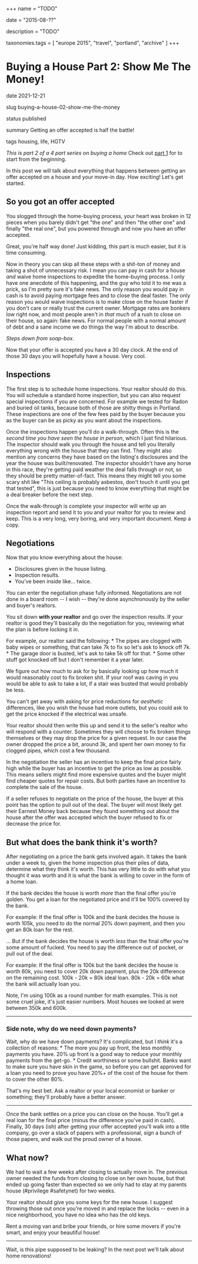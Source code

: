 +++
name = "TODO"

date = "2015-08-??"

description = "TODO"

taxonomies.tags = [
    "europe 2015", "travel", "portland", "archive"
]
+++
# Buying a House Part 2: Show Me The Money!

date
2021-12-21

slug
buying-a-house-02-show-me-the-money

status
published

summary
Getting an offer accepted is half the battle!

tags
housing, life, HGTV

*This is part 2 of a 4 part series on buying a home* Check out [part
1](buying-a-house-01-lets-go-shopping) for to start from the beginning.

In this post we will talk about everything that happens between getting
an offer accepted on a house and your move-in day. How exciting! Let's
get started.

## So you got an offer accepted

You slogged through the home-buying process, your heart was broken in 12
pieces when you barely didn't get "the one" and then "the other one" and
finally "the real one", but you powered through and now you have an
offer accepted.

Great, you're half way done! Just kidding, this part is much easier, but
it is time consuming.

Now in theory you can skip all these steps with a shit-ton of money and
taking a shot of unnecessary risk. I mean you can pay in cash for a
house *and* waive home inspections to expedite the home-buying process.
I only have one anecdote of this happening, and the guy who told it to
me was a prick, so I'm pretty sure it's fake news. The only reason you
would pay in cash is to avoid paying mortgage fees and to close the deal
faster. The only reason you would waive inspections is to make close on
the house faster if you don't care or really trust the current owner.
Mortgage rates are bonkers low right now, and most people aren't in
*that much* of a rush to close on their house, so again: fake news. For
normal people with a normal amount of debt and a sane income we do
things the way I'm about to describe.

*Steps down from soap-box*.

Now that your offer is accepted you have a 30 day clock. At the end of
those 30 days you will hopefully have a house. Very cool.

## Inspections

The first step is to schedule home inspections. Your realtor should do
this. You will schedule a standard home inspection, but you can also
request special inspections if you are concerned. For example we tested
for Radon and buried oil tanks, because both of those are shitty things
in Portland. These inspections are one of the few fees paid by the buyer
because you as the buyer can be as picky as you want about the
inspections.

Once the inspections happen you'll do a walk-through. Often this is the
*second time you have seen the house in person*, which I just find
hilarious. The inspector should walk you through the house and tell you
literally everything wrong with the house that they can find. They might
also mention any concerns they have based on the listing's disclosures
and the year the house was built/renovated. The inspector shouldn't have
any horse in this race, they're getting paid weather the deal falls
through or not, so they should be pretty matter-of-fact. This means they
might tell you some scary shit like "This ceiling is probably asbestos,
don't touch it until you get that tested", this is just because you need
to know everything that might be a deal breaker before the next step.

Once the walk-through is complete your inspector will write up an
inspection report and send it to you and your realtor for you to review
and keep. This is a very long, very boring, and very important document.
Keep a copy.

## Negotiations

Now that you know everything about the house:

- Disclosures given in the house listing.
- Inspection results.
- You've been inside like... twice.

You can enter the negotiation phase fully informed. Negotiations are not
done in a board room -- I wish -- they're done asynchronously by the
seller and buyer's realtors.

You sit down **with your realtor** and go over the inspection results.
If your realtor is good they'll basically do the negotiation for you,
reviewing what the plan is before locking it in.

For example, our realtor said the following: \* The pipes are clogged
with baby wipes or something, that can take 7k to fix so let's ask to
knock off 7k. \* The garage door is busted, let's ask to take 5k off for
that. \* Some other stuff got knocked off but I don't remember it a year
later.

We figure out how much to ask for by basically looking up how much it
would reasonably cost to fix broken shit. If your roof was caving in you
would be able to ask to take a lot, if a stair was busted that would
probably be less.

You can't get away with asking for price reductions for *aesthetic*
differences, like you wish the house had more outlets, but you could ask
to get the price knocked if the electrical was unsafe.

Your realtor should then write this up and send it to the seller's
realtor who will respond with a counter. Sometimes they will choose to
fix broken things themselves or they may drop the price for a given
request. In our case the owner dropped the price a bit, around 3k, and
spent her own money to fix clogged pipes, which cost a few thousand.

In the negotiation the seller has an incentive to keep the final price
fairly high while the buyer has an incentive to get the price as low as
possible. This means sellers might find more expensive quotes and the
buyer might find cheaper quotes for repair costs. But both parties have
an incentive to complete the sale of the house.

If a seller refuses to negotiate on the price of the house, the buyer at
this point has the option to pull out of the deal. The buyer will most
likely get their Earnest Money back because they found something out
about the house after the offer was accepted which the buyer refused to
fix or decrease the price for.

## But what does the bank think it's worth?

After negotiating on a price the bank gets involved again. It takes the
bank under a week to, given the home inspection plus their piles of
data, determine what they think it's worth. This has very little to do
with what you thought it was worth and it is what the bank is willing to
cover in the form of a home loan.

If the bank decides the house is worth *more* than the final offer
you're golden. You get a loan for the negotiated price and it'll be 100%
covered by the bank.

For example: If the final offer is 100k and the bank decides the house
is worth 105k, you need to do the normal 20% down payment, and then you
get an 80k loan for the rest.

... But if the bank decides the house is worth *less* than the final
offer you're some amount of fucked. You need to pay the difference out
of pocket, or pull out of the deal.

For example: If the final offer is 100k but the bank decides the house
is worth 60k, you need to cover 20k down payment, plus the 20k
difference on the remaining cost. 100k - 20k = 80k ideal loan. 80k - 20k
= 60k what the bank will actually loan you.

Note, I'm using 100k as a round number for math examples. This is not
some cruel joke, it's just easier numbers. Most houses we looked at were
between 350k and 600k.

------------------------------------------------------------------------

### Side note, why do we need down payments?

Wait, why do we have down payments? It's complicated, but I *think* it's
a collection of reasons: \* The more you pay up front, the less monthly
payments you have. 20% up front is a good way to reduce your monthly
payments from the get-go. \* Credit worthiness or some bullshit. Banks
want to make sure you have skin in the game, so before you can get
approved for a loan you need to prove you have 20%+ of the cost of the
house for them to cover the other 80%.

That's my best bet. Ask a realtor or your local economist or banker or
something; they'll probably have a better answer.

------------------------------------------------------------------------

Once the bank settles on a price you can close on the house. You'll get
a real loan for the final price (minus the difference you've paid in
cash). Finally, 30 days (ish) after getting your offer accepted you'll
walk into a title company, go over a stack of papers with a
professional, sign a bunch of those papers, and walk out the proud owner
of a house.

## What now?

We had to wait a few weeks after closing to actually move in. The
previous owner needed the funds from closing to close on her own house,
but that ended up going faster than expected so we only had to stay at
my parents house (#privilege \#safetynet) for two weeks.

Your realtor should give you some keys for the new house. I suggest
throwing those out once you're moved in and replace the locks -- even in
a nice neighborhood, you have no idea who has the old keys.

Rent a moving van and bribe your friends, or hire some movers if you're
smart, and enjoy your beautiful house!

------------------------------------------------------------------------

Wait, is this pipe supposed to be leaking? In the next post we'll talk
about home renovations!

